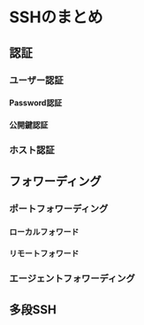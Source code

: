 # SSHのまとめ

## 認証

### ユーザー認証

#### Password認証

#### 公開鍵認証

### ホスト認証

## フォワーディング

### ポートフォワーディング

#### ローカルフォワード

#### リモートフォワード

### エージェントフォワーディング

## 多段SSH
